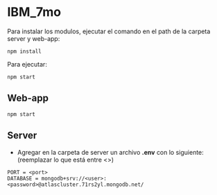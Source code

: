 # IBM_7mo

Para instalar los modulos, ejecutar el comando en el path de la carpeta server y web-app:
```
npm install
```
Para ejecutar:

```
npm start
```
## Web-app
```
npm start
```
## Server
- Agregar en la carpeta de server un archivo **.env** con lo siguiente: (reemplazar lo que está entre <>)
```
PORT = <port>
DATABASE = mongodb+srv://<user>:<password>@atlascluster.71rs2yl.mongodb.net/
```